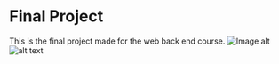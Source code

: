 # Final Project
This is the final project made for the web back end course. 
![Image alt](https://github.com/Azamat2/Bakytzhanov_Azamat_Final_Project/master/images/1gFJml3nuCM.jpg)
![alt text](images/1gFJml3nuCM.jpg)
